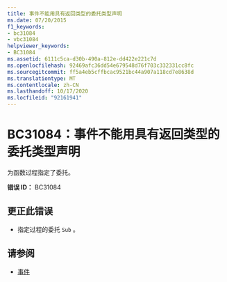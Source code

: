 ```yaml
---
title: 事件不能用具有返回类型的委托类型声明
ms.date: 07/20/2015
f1_keywords:
- bc31084
- vbc31084
helpviewer_keywords:
- BC31084
ms.assetid: 6111c5ca-d30b-490a-812e-dd422e221c7d
ms.openlocfilehash: 92469afc36dd54e679548d76f703c332331cc8fc
ms.sourcegitcommit: ff5a4eb5cffbcac9521bc44a907a118cd7e8638d
ms.translationtype: MT
ms.contentlocale: zh-CN
ms.lasthandoff: 10/17/2020
ms.locfileid: "92161941"
---
```

# <a name="bc31084-events-cannot-be-declared-with-a-delegate-type-that-has-a-return-type"></a>BC31084：事件不能用具有返回类型的委托类型声明

为函数过程指定了委托。

 **错误 ID：** BC31084

## <a name="to-correct-this-error"></a>更正此错误

- 指定过程的委托 `Sub` 。

## <a name="see-also"></a>请参阅

- [事件](../../programming-guide/language-features/events/index.md)
